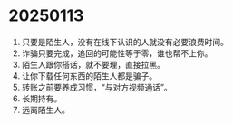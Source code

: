 # 20250113

1. 只要是陌生人，没有在线下认识的人就没有必要浪费时间。
2. 诈骗只要完成，追回的可能性等于零，谁也帮不上你。
3. 陌生人跟你搭话，就不要理，直接拉黑。
4. 让你下载任何东西的陌生人都是骗子。
5. 转账之前要养成习惯，“与对方视频通话”。
6. 长期持有。
7. 远离陌生人。